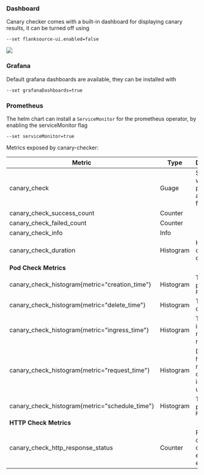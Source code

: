 ### Dashboard

Canary checker comes with a built-in dashboard for displaying canary results, it can be turned off using

```
--set flanksource-ui.enabled=false
```

![](https://github.com/flanksource/docs/blob/85bdd4875d0d3ded16b7aa6c132d423852fcad90/docs/images/dashboard-http-pass-canary.png?raw=true)

### Grafana

Default grafana dashboards are available, they can be installed with

```
--set grafanaDashboards=true
```

### Prometheus

The helm chart can install a `ServiceMonitor` for the prometheus operator, by enabling the serviceMonitor flag

```
--set serviceMonitor=true
```

Metrics exposed by canary-checker:

| Metric                                         | Type      | Description                                 |
| ---------------------------------------------- | --------- | ------------------------------------------- |
| canary_check                                   | Guage     | Set to 0 when passing and 1 when failing    |
| canary_check_success_count                     | Counter   |                                             |
| canary_check_failed_count                      | Counter   |                                             |
| canary_check_info                              | Info      |                                             |
| canary_check_duration                          | Histogram | Histogram of canary durations               |
| **Pod Check Metrics**                          |           |                                             |
| canary_check_histogram{metric="creation_time"} | Histogram | Time for pod to be `Pending`                |
| canary_check_histogram{metric="delete_time"}   | Histogram | Time to delete pod                          |
| canary_check_histogram{metric="ingress_time"}  | Histogram | Time until ingress is returning requests    |
| canary_check_histogram{metric="request_time"}  | Histogram | Duration of http request once ingress is up |
| canary_check_histogram{metric="schedule_time"} | Histogram | Time for pod to be `Running`                |
| **HTTP Check Metrics**                         |           |                                             |
| canary_check_http_response_status              | Counter   | Response code counter for each endpoint     |
